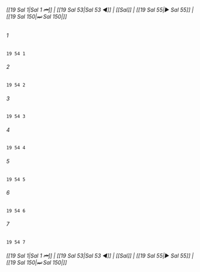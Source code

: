 
###### [[19 Sal 1|Sal 1 ⏮]] | [[19 Sal 53|Sal 53 ◀]] | [[Sal]] | [[19 Sal 55|▶ Sal 55]] | [[19 Sal 150|⏭ Sal 150|]]

###### 1
``` verse
19 54 1 
```
###### 2
``` verse
19 54 2 
```
###### 3
``` verse
19 54 3 
```
###### 4
``` verse
19 54 4 
```
###### 5
``` verse
19 54 5 
```
###### 6
``` verse
19 54 6 
```
###### 7
``` verse
19 54 7 
```

###### [[19 Sal 1|Sal 1 ⏮]] | [[19 Sal 53|Sal 53 ◀]] | [[Sal]] | [[19 Sal 55|▶ Sal 55]] | [[19 Sal 150|⏭ Sal 150|]]

